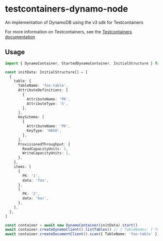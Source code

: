 # testcontainers-dynamo-node
An implementation of DynamoDB using the v3 sdk for Testcontainers

For more information on Testcontainers, see the [Testcontainers documentation](https://node.testcontainers.org)

## Usage
```typescript
import { DynamoContainer, StartedDynamoContainer, InitialStructure } from '../src/DynamoContainer'

const initData: InitialStructure[] = [
  {
    table: {
      TableName: 'foo-table',
      AttributeDefinitions: [
        {
          AttributeName: 'PK',
          AttributeType: 'S',
        },
      ],
      KeySchema: [
        {
          AttributeName: 'PK',
          KeyType: 'HASH',
        },
      ],
      ProvisionedThroughput: {
        ReadCapacityUnits: 1,
        WriteCapacityUnits: 1,
      },
    },
    items: [
      {
        PK: '1',
        data: 'foo',
      },
      {
        PK: '2',
        data: 'bar',
      },
    ],
  },
]

const container = await new DynamoContainer(initData).start()
await container.createDynamoClient().listTables() // { TableNames: ['foo-table'] }
await container.createDocumentClient().scan({ TableName: 'foo-table' }) // { Items: [{ PK: '1', data: 'foo' }, { PK: '2', data: 'bar' }] }
```
